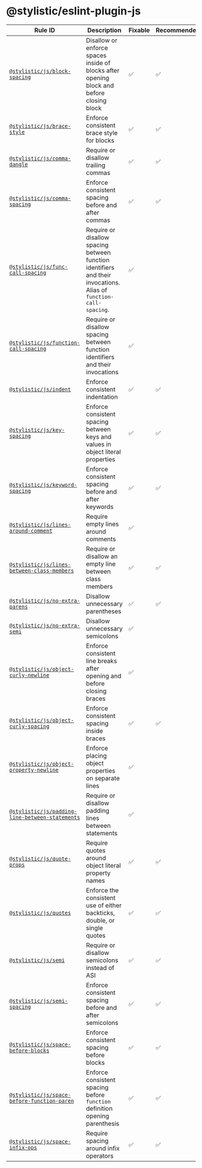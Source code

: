 <!--
/* GENERATED, DO NOT EDIT DIRECTLY */
-->

# @stylistic/eslint-plugin-js

| Rule ID                                                                                    | Description                                                                                                       | Fixable | Recommended |
| ------------------------------------------------------------------------------------------ | ----------------------------------------------------------------------------------------------------------------- | ------- | ----------- |
| [`@stylistic/js/block-spacing`](./rules/block-spacing)                                     | Disallow or enforce spaces inside of blocks after opening block and before closing block                          | ✅      | ✅          |
| [`@stylistic/js/brace-style`](./rules/brace-style)                                         | Enforce consistent brace style for blocks                                                                         | ✅      | ✅          |
| [`@stylistic/js/comma-dangle`](./rules/comma-dangle)                                       | Require or disallow trailing commas                                                                               | ✅      | ✅          |
| [`@stylistic/js/comma-spacing`](./rules/comma-spacing)                                     | Enforce consistent spacing before and after commas                                                                | ✅      | ✅          |
| [`@stylistic/js/func-call-spacing`](./rules/func-call-spacing)                             | Require or disallow spacing between function identifiers and their invocations. Alias of `function-call-spacing`. | ✅      |             |
| [`@stylistic/js/function-call-spacing`](./rules/function-call-spacing)                     | Require or disallow spacing between function identifiers and their invocations                                    | ✅      |             |
| [`@stylistic/js/indent`](./rules/indent)                                                   | Enforce consistent indentation                                                                                    | ✅      | ✅          |
| [`@stylistic/js/key-spacing`](./rules/key-spacing)                                         | Enforce consistent spacing between keys and values in object literal properties                                   | ✅      | ✅          |
| [`@stylistic/js/keyword-spacing`](./rules/keyword-spacing)                                 | Enforce consistent spacing before and after keywords                                                              | ✅      | ✅          |
| [`@stylistic/js/lines-around-comment`](./rules/lines-around-comment)                       | Require empty lines around comments                                                                               | ✅      |             |
| [`@stylistic/js/lines-between-class-members`](./rules/lines-between-class-members)         | Require or disallow an empty line between class members                                                           | ✅      | ✅          |
| [`@stylistic/js/no-extra-parens`](./rules/no-extra-parens)                                 | Disallow unnecessary parentheses                                                                                  | ✅      | ✅          |
| [`@stylistic/js/no-extra-semi`](./rules/no-extra-semi)                                     | Disallow unnecessary semicolons                                                                                   | ✅      |             |
| [`@stylistic/js/object-curly-newline`](./rules/object-curly-newline)                       | Enforce consistent line breaks after opening and before closing braces                                            | ✅      |             |
| [`@stylistic/js/object-curly-spacing`](./rules/object-curly-spacing)                       | Enforce consistent spacing inside braces                                                                          | ✅      | ✅          |
| [`@stylistic/js/object-property-newline`](./rules/object-property-newline)                 | Enforce placing object properties on separate lines                                                               | ✅      |             |
| [`@stylistic/js/padding-line-between-statements`](./rules/padding-line-between-statements) | Require or disallow padding lines between statements                                                              | ✅      |             |
| [`@stylistic/js/quote-props`](./rules/quote-props)                                         | Require quotes around object literal property names                                                               | ✅      | ✅          |
| [`@stylistic/js/quotes`](./rules/quotes)                                                   | Enforce the consistent use of either backticks, double, or single quotes                                          | ✅      | ✅          |
| [`@stylistic/js/semi`](./rules/semi)                                                       | Require or disallow semicolons instead of ASI                                                                     | ✅      | ✅          |
| [`@stylistic/js/semi-spacing`](./rules/semi-spacing)                                       | Enforce consistent spacing before and after semicolons                                                            | ✅      | ✅          |
| [`@stylistic/js/space-before-blocks`](./rules/space-before-blocks)                         | Enforce consistent spacing before blocks                                                                          | ✅      | ✅          |
| [`@stylistic/js/space-before-function-paren`](./rules/space-before-function-paren)         | Enforce consistent spacing before `function` definition opening parenthesis                                       | ✅      | ✅          |
| [`@stylistic/js/space-infix-ops`](./rules/space-infix-ops)                                 | Require spacing around infix operators                                                                            | ✅      | ✅          |
